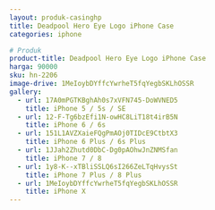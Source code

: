 ```yaml
---
layout: produk-casinghp
title: Deadpool Hero Eye Logo iPhone Case
categories: iphone

# Produk
product-title: Deadpool Hero Eye Logo iPhone Case
harga: 90000
sku: hn-2206
image-drive: 1MeIoybDYffcYwrheT5fqYegbSKLhOSSR
gallery:
  - url: 17A0mPGTKBghAh0s7xVFN745-DoWVNED5
    title: iPhone 5 / 5s / SE
  - url: 12-F-Tg6bzEfi1N-owHC8LiT18t4irB5N
    title: iPhone 6 / 6s
  - url: 151L1AVZXaieFQgPmAOj0TIDcE9CtbtX3
    title: iPhone 6 Plus / 6s Plus
  - url: 1JJah2Zhutd0DbC-Dg0pAOhwJnZNMSfan
    title: iPhone 7 / 8
  - url: 1y8-K--xTBliSSLQ6sI266ZeLTqHvysSt
    title: iPhone 7 Plus / 8 Plus
  - url: 1MeIoybDYffcYwrheT5fqYegbSKLhOSSR
    title: iPhone X
---
```


